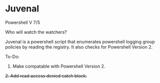 # Juvenal

Powershell V 7/5

Who will watch the watchers?

Juvenal is a powershell script that enumerates powershell logging group policies by reading the registry. It also checks for Powershell Version 2.

To-Do:

1. Make compatable with Powershell Version 2.

~~2. Add read access denied catch block.~~
